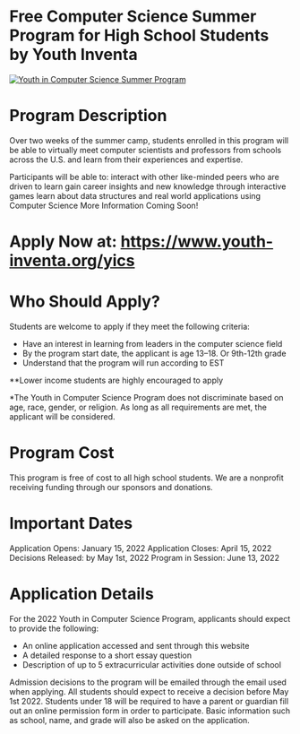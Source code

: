 # Free Computer Science Summer Program for High School Students by Youth Inventa

[![Youth in Computer Science Summer Program](https://i.ytimg.com/an_webp/2nyylDfE6NI/mqdefault_6s.webp?du=3000&sqp=CLK52pEG&rs=AOn4CLABpb07fi-r4Dr6e99b3Ljw_gdmMw)](https://www.youtube.com/watch?v=2nyylDfE6NI)
# Program Description

Over two weeks of the summer camp, students enrolled in this program will be able to virtually meet computer scientists and professors from schools across the U.S. and learn from their experiences and expertise.

Participants will be able to:
interact with other like-minded peers who are driven to learn
gain career insights and new knowledge through interactive games
learn about data structures and real world applications using Computer Science
More Information Coming Soon!

# Apply Now at: https://www.youth-inventa.org/yics

# Who Should Apply?
Students are welcome to apply if they meet the following criteria:

- Have an interest in learning from leaders in the computer science field
- By the program start date, the applicant is age 13–18. Or 9th-12th grade
- Understand that the program will run according to EST

**Lower income students are highly encouraged to apply

*The Youth in Computer Science Program does not discriminate based on age, race, gender, or religion. As long as all requirements are met, the applicant will be considered.

# Program Cost
This program is free of cost to all high school students. We are a nonprofit receiving funding through our sponsors and donations.

# Important Dates

   Application Opens: January 15, 2022
   Application Closes: April 15, 2022
   Decisions Released: by May 1st, 2022
   Program in Session: June 13, 2022
   
# Application Details

For the 2022 Youth in Computer Science Program, applicants should expect to provide the following:
   - An online application accessed and sent through this website
   - A detailed response to a short essay question
   - Description of up to 5 extracurricular activities done outside of school
   
Admission decisions to the program will be emailed through the email used when applying. All students should expect to receive a decision before May 1st 2022. Students under 18 will be required to have a parent or guardian fill out an online permission form in order to participate. Basic information such as school, name, and grade will also be asked on the application.
